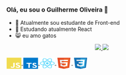 ### Olá, eu sou o Guilherme Oliveira 👋

- 🔭 Atualmente sou estudante de Front-end
- 🌱 Estudando atualmente React
- 😸 eu amo gatos

<div align="center">
  <a href="https://github.com/Oliveirastein">
<img width="48%" src="https://github-readme-stats.vercel.app/api?username=Oliveirastein&show_icons=true&theme=dark&include_all_commits=true&count_private=true">
<img width="48%" src="https://github-readme-stats.vercel.app/api/top-langs/?username=Oliveirastein&layout=compact&langs_count=7&theme=dark">
</div>

<div style="display: inline_block"><br>
  <img align="center" alt="Rafa-Js" height="30" width="40" src="https://raw.githubusercontent.com/devicons/devicon/master/icons/javascript/javascript-plain.svg">
  <img align="center" alt="Rafa-Ts" height="30" width="40" src="https://raw.githubusercontent.com/devicons/devicon/master/icons/typescript/typescript-plain.svg">
  <img align="center" alt="Rafa-React" height="30" width="40" src="https://raw.githubusercontent.com/devicons/devicon/master/icons/react/react-original.svg">
  <img align="center" alt="Rafa-HTML" height="30" width="40" src="https://raw.githubusercontent.com/devicons/devicon/master/icons/html5/html5-original.svg">
  <img align="center" alt="Rafa-CSS" height="30" width="40" src="https://raw.githubusercontent.com/devicons/devicon/master/icons/css3/css3-original.svg">
</div>
